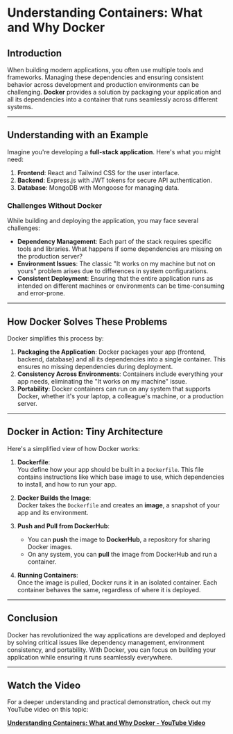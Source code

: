 # Understanding Containers: What and Why Docker

## Introduction

When building modern applications, you often use multiple tools and frameworks. Managing these dependencies and ensuring consistent behavior across development and production environments can be challenging. **Docker** provides a solution by packaging your application and all its dependencies into a container that runs seamlessly across different systems.

---

## Understanding with an Example

Imagine you're developing a **full-stack application**. Here's what you might need:

1. **Frontend**: React and Tailwind CSS for the user interface.
2. **Backend**: Express.js with JWT tokens for secure API authentication.
3. **Database**: MongoDB with Mongoose for managing data.

### Challenges Without Docker

While building and deploying the application, you may face several challenges:

- **Dependency Management**: Each part of the stack requires specific tools and libraries. What happens if some dependencies are missing on the production server?
- **Environment Issues**: The classic "It works on my machine but not on yours" problem arises due to differences in system configurations.
- **Consistent Deployment**: Ensuring that the entire application runs as intended on different machines or environments can be time-consuming and error-prone.

---

## How Docker Solves These Problems

Docker simplifies this process by:

1. **Packaging the Application**: Docker packages your app (frontend, backend, database) and all its dependencies into a single container. This ensures no missing dependencies during deployment.
2. **Consistency Across Environments**: Containers include everything your app needs, eliminating the "It works on my machine" issue.
3. **Portability**: Docker containers can run on any system that supports Docker, whether it's your laptop, a colleague's machine, or a production server.

---

## Docker in Action: Tiny Architecture

Here's a simplified view of how Docker works:

1. **Dockerfile**:  
   You define how your app should be built in a `Dockerfile`. This file contains instructions like which base image to use, which dependencies to install, and how to run your app.

2. **Docker Builds the Image**:  
   Docker takes the `Dockerfile` and creates an **image**, a snapshot of your app and its environment.

3. **Push and Pull from DockerHub**:  
   - You can **push** the image to **DockerHub**, a repository for sharing Docker images.
   - On any system, you can **pull** the image from DockerHub and run a container.

4. **Running Containers**:  
   Once the image is pulled, Docker runs it in an isolated container. Each container behaves the same, regardless of where it is deployed.

---

## Conclusion

Docker has revolutionized the way applications are developed and deployed by solving critical issues like dependency management, environment consistency, and portability. With Docker, you can focus on building your application while ensuring it runs seamlessly everywhere.

---

## Watch the Video

For a deeper understanding and practical demonstration, check out my YouTube video on this topic:

[**Understanding Containers: What and Why Docker - YouTube Video**](<https://youtu.be/SbN-vGQ3E7M?si=1us46k9sudjYXz7s>)
